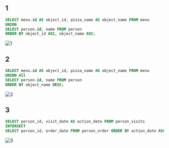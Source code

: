 ## 1

```sql
SELECT menu.id AS object_id, pizza_name AS object_name FROM menu
UNION
SELECT person.id, name FROM person
ORDER BY object_id ASC, object_name ASC;
```
![1](https://github.com/Steelrizee/DB-Practice/assets/144115438/c937868a-22cd-4c91-9032-05490d303fe6)



## 2

```sql
SELECT menu.id AS object_id, pizza_name AS object_name FROM menu
UNION All
SELECT person.id, name FROM person
ORDER BY object_name DESC;
```
![2](https://github.com/Steelrizee/DB-Practice/assets/144115438/b6dc5c0d-4308-440e-adde-8e6ffa8f81cf)


## 3

```sql
SELECT person_id, visit_date AS action_date FROM person_visits
INTERSECT
SELECT person_id, order_date FROM person_order ORDER BY action_date ASC, person_id DESC;
```
![3](https://github.com/Steelrizee/DB-Practice/assets/144115438/af431061-bbf9-4b0d-a4eb-4ec452c875a0)
